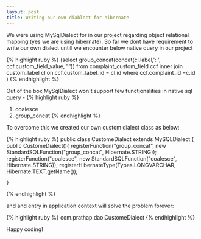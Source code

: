 ```yaml
---
layout: post
title: Writing our own diablect for hibernate
---
```


We were using MySqlDialect for in our project regarding object relational mapping (yes we are using hibernate). So far we dont have requirement to write our own dialect untill we encounter below native query in our project 

{% highlight ruby %}
(select group_concat(concat(cl.label,': ', ccf.custom_field_value, ' ')) from complaint_custom_field ccf inner join custom_label cl on ccf.custom_label_id = cl.id where ccf.complaint_id =c.id ) 
{% endhighlight %}

Out of the box MySqlDialect won't support few functionalities in native sql query - 
{% highlight ruby %}
1) coalesce
2) group_concat
{% endhighlight %}

To overcome this we created our own custom dialect class as below:

{% highlight ruby %}
public class CustomeDialect extends MySQLDialect {
	public CustomeDialect(){
	    registerFunction("group_concat", new StandardSQLFunction("group_concat", Hibernate.STRING));
	    registerFunction("coalesce", new StandardSQLFunction("coalesce", Hibernate.STRING));
	    registerHibernateType(Types.LONGVARCHAR, Hibernate.TEXT.getName());

	}
{% endhighlight %}

and and entry in application context will solve the problem forever:

{% highlight ruby %}
<prop key="hibernate.dialect">com.prathap.dao.CustomeDialect</prop>
{% endhighlight %}

Happy coding!

